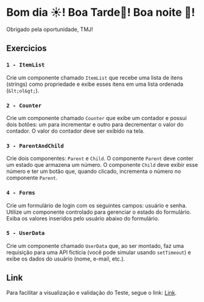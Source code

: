 # Bom dia :sunny:! Boa Tarde:city_sunrise:! Boa noite :city_sunset:!
Obrigado pela oportunidade, TMJ! 

## Exercicios

### `1 - ItemList`

Crie um componente chamado `ItemList` que recebe uma lista de itens (strings) como
propriedade e exibe esses itens em uma lista ordenada (`&lt;ol&gt;`).


### `2 - Counter`

Crie um componente chamado `Counter` que exibe um contador e possui dois botões:
um para incrementar e outro para decrementar o valor do contador. O valor do
contador deve ser exibido na tela.

### `3 - ParentAndChild `

Crie dois componentes: `Parent` e `Child`. O componente `Parent` deve conter um
estado que armazena um número. O componente `Child` deve exibir esse número e
ter um botão que, quando clicado, incrementa o número no componente `Parent`.

### `4 - Forms`

Crie um formulário de login com os seguintes campos: usuário e senha. Utilize um
componente controlado para gerenciar o estado do formulário. Exiba os valores
inseridos pelo usuário abaixo do formulário.

### `5 - UserData `

Crie um componente chamado `UserData` que, ao ser montado, faz uma requisição
para uma API fictícia (você pode simular usando `setTimeout`) e exibe os dados do
usuário (nome, e-mail, etc.).

## Link

Para facilitar a visualização e validação do Teste, segue o link: [Link](https://teste-tecnico-markts.vercel.app/).
